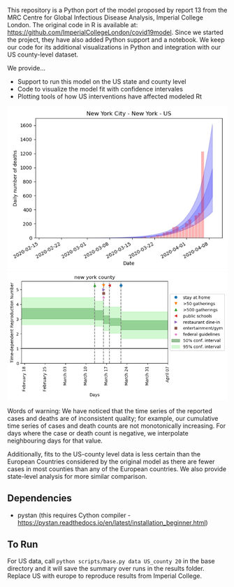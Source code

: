 This repository is a Python port of the model proposed by report 13 from the MRC Centre for Global Infectious Disease Analysis, Imperial College London. The original code in R is available at: https://github.com/ImperialCollegeLondon/covid19model. Since we started the project, they have also added Python support and a notebook. We keep our code for its additional visualizations in Python and integration with our US county-level dataset. 

We provide...
* Support to run this model on the US state and county level
* Code to visualize the model fit with confidence intervales
* Plotting tools of how US interventions have affected modeled Rt

![](https://github.com/JieYingWu/npi-model/blob/master/results/plots/usa/deaths36061.jpg)
![](https://github.com/JieYingWu/npi-model/blob/master/results/plots/usa_interventions/Rt_36061.png)


Words of warning: We have noticed that the time series of the reported cases and deaths are of inconsistent quality; for example, our cumulative time series of cases and death counts are not monotonically increasing. For days where the case or death count is negative, we interpolate neighbouring days for that value.

Additionally, fits to the US-county level data is less certain than the European Countries considered by the original model as there are fewer cases in most counties than any of the European countries. We also provide state-level analysis for more similar comparison. 

## Dependencies
* pystan (this requires Cython compiler - https://pystan.readthedocs.io/en/latest/installation_beginner.html)

## To Run
For US data, call `python scripts/base.py data US_county 20` in the base directory and it will save the summary over runs in the results folder.
Replace US with europe to reproduce results from Imperial College. 
